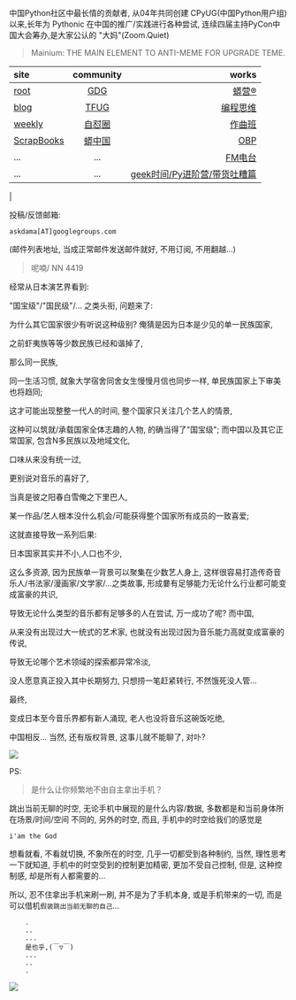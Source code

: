 中国Python社区中最长情的贡献者, 从04年共同创建 CPyUG(中国Python用户组)以来,长年为 Pythonic 在中国的推广/实践进行各种尝试, 连续四届主持PyCon中国大会筹办,是大家公认的 "大妈"(Zoom.Quiet)

> Mainium: THE MAIN ELEMENT TO ANTI-MEME FOR UPGRADE TEME.

| site | community | works |
| :-----| :----: | ----: |
| [root](http://zoomquiet.io/) | [GDG](https://blog.zhgdg.org/) | [蟒营®](https://doc.101.camp/) |
| [blog](https://blog.zoomquiet.io/pages/zoomquiet.html) | [TFUG](http://zh.tfug.world/) | [编程思维](https://py.101.camp/) |
| [weekly](http://weekly.pychina.org/) | [自怼圈](https://du.101.camp/) | [作曲班](https://mu.101.camp/) |
| [ScrapBooks](https://zoomquiet.io/collection.html) | [蟒中国](https://pychina.org/) | [OBP](https://zoomquiet.io/obp/index.html) |
| ... | ... | [FM电台](https://fm.101.camp/) |
| ... | ... | [geek时间/Py进阶营/带货吐糟篇](https://fm.101.camp/2020/geek2py-dama.html) 
 |


投稿/反馈邮箱:

    askdama[AT]googlegroups.com

(邮件列表地址, 
当成正常邮件发送邮件就好, 不用订阅, 不用翻越...)

> 呢喃/ NN 4419



经常从日本演艺界看到:

"国宝级"/"国民级"/...
之类头衔, 问题来了:

为什么其它国家很少有听说这种级别?
俺猜是因为日本是少见的单一民族国家,

之前虾夷族等等少数民族已经和谐掉了,

那么同一民族,

同一生活习惯,
就象大学宿舍同舍女生慢慢月信也同步一样,
单民族国家上下审美也将趋同;

这才可能出现整整一代人的时间,
整个国家只关注几个艺人的情景,

这种可以筑就/承载国家全体志趣的人物,
的确当得了"国宝级";
而中国以及其它正常国家,
包含N多民族以及地域文化,

口味从来没有统一过,

更别说对音乐的喜好了,

当真是彼之阳春白雪俺之下里巴人,

某一作品/艺人根本没什么机会/可能获得整个国家所有成员的一致喜爱;

这就直接导致一系列后果:

日本国家其实并不小,人口也不少,

这么多资源,
因为民族单一背景可以聚集在少数艺人身上,
这样很容易打造传奇音乐人/书法家/漫画家/文学家/...之类故事,
形成嘦有足够能力无论什么行业都可能变成富豪的共识,

导致无论什么类型的音乐都有足够多的人在尝试,
万一成功了呢?
而中国,

从来没有出现过大一统式的艺术家,
也就没有出现过因为音乐能力高就变成富豪的传说,

导致无论哪个艺术领域的探索都异常冷淡,

没人愿意真正投入其中长期努力,
只想捞一笔赶紧转行,
不然饿死没人管...

最终,

变成日本至今音乐界都有新人涌现,
老人也没将音乐这碗饭吃绝,

中国相反...
当然,
还有版权背景,
这事儿就不能聊了,
对卟?​








![](http://ydlj.zoomquiet.top/ipic/2021-06-23-zq42-today-card-2106.024.jpeg)

PS:
> 是什么让你频繁地不由自主拿出手机？

跳出当前无聊的时空,
无论手机中展现的是什么内容/数据,
多数都是和当前身体所在场景/时间/空间 不同的,
另外的时空,
而且, 手机中的时空给我们的感觉是

    i'am the God

想看就看, 不看就切换,
不象所在的时空, 几乎一切都受到各种制约,
当然,
理性思考一下就知道,
手机中的时空受到的控制更加精密, 更加不受自己控制,
但是, 这种控制感,
却是所有人都需要的...

所以, 
忍不住拿出手机来刷一刷,
并不是为了手机本身, 或是手机带来的一切,
而是可以借机`假装跳出当前无聊的自己`...



```
    .
    ..
    ...
    是也乎,(￣▽￣)
    ...
    ..
    .
```


![](http://ydlj.zoomquiet.top/ipic/2021-04-30-210411DU21.4zip.jpg)


